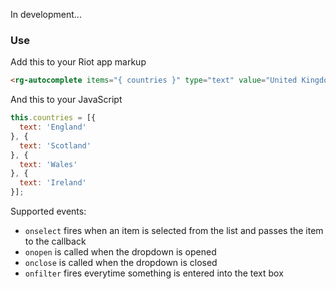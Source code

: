 In development...

<!--<img src="https://raw.githubusercontent.com/RiotGear/rg-autocomplet/master/demo/img/example.png" width="500px" />-->

### Use

Add this to your Riot app markup

```html
<rg-autocomplete items="{ countries }" type="text" value="United Kingdom" placeholder="Enter a country name"></rg-autocomplete>
```

And this to your JavaScript


```javascript
this.countries = [{
  text: 'England'
}, {
  text: 'Scotland'
}, {
  text: 'Wales'
}, {
  text: 'Ireland'
}];
```

Supported events:

- `onselect` fires when an item is selected from the list and passes the item to the callback
- `onopen` is called when the dropdown is opened
- `onclose` is called when the dropdown is closed
- `onfilter` fires everytime something is entered into the text box